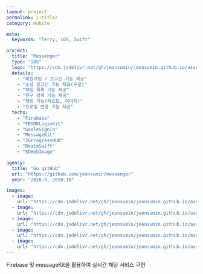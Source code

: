 ```yaml
---
layout: project
permalink: /:title/
category: mobile

meta:
  keywords: "Terry, iOS, Swift"

project:
  title: "Messenger"
  type: "iOS"
  logo: "https://cdn.jsdelivr.net/gh/jeonsumin/jeonsumin.github.io/assets/images/projects/messenger/messenger.png"
  details: 
    - "회원가입 / 로그인 기능 제공"
    - "소셜 로그인 기능 제공(구글)"
    - "체팅 목록 기능 제공"
    - "친구 검색 기능 제공"
    - "체팅 기능(텍스트, 이미지)"
    - "프로필 변경 기능 제공"
  techs: 
    - "Firebase"
    - "FBSDKLoginKit"
    - "GooleSignIn"
    - "MessageKit"
    - "JGProgressHUD"
    - "RealmSwift"
    - "SDWebImage"

agency:
  title: "Go gitHub"
  url: "https://github.com/jeonsumin/messenger"
  year: "2020.9, 2020.10"

images:
  - image:
    url: "https://cdn.jsdelivr.net/gh/jeonsumin/jeonsumin.github.io/assets/images/projects/messenger/messenger_join.png"
  - image:
    url: "https://cdn.jsdelivr.net/gh/jeonsumin/jeonsumin.github.io/assets/images/projects/messenger/messenger_chat.png"
  - image:
    url: "https://cdn.jsdelivr.net/gh/jeonsumin/jeonsumin.github.io/assets/images/projects/messenger/messenger_list.png"
  - image:
    url: "https://cdn.jsdelivr.net/gh/jeonsumin/jeonsumin.github.io/assets/images/projects/messenger/messenger_search.png"
  - image:
    url: "https://cdn.jsdelivr.net/gh/jeonsumin/jeonsumin.github.io/assets/images/projects/messenger/messenger_profile.png"  
---
```

<p> Firebase 및 messageKit을 활용하여 실시간 채팅 서비스 구현 </p>
